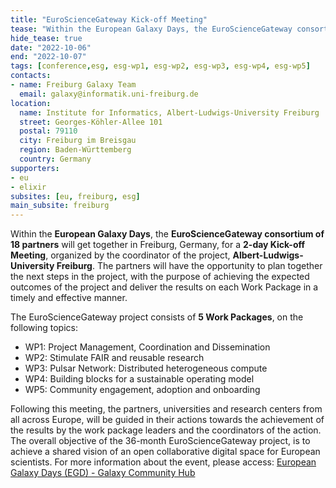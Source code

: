 ```yaml
---
title: "EuroScienceGateway Kick-off Meeting"
tease: "Within the European Galaxy Days, the EuroScienceGateway consortium of 18 partners will get together in Freiburg, Germany, for a 2-day Kick-off Meeting."
hide_tease: true
date: "2022-10-06"
end: "2022-10-07"
tags: [conference,esg, esg-wp1, esg-wp2, esg-wp3, esg-wp4, esg-wp5]
contacts:
- name: Freiburg Galaxy Team
  email: galaxy@informatik.uni-freiburg.de
location:
  name: Institute for Informatics, Albert-Ludwigs-University Freiburg
  street: Georges-Köhler-Allee 101
  postal: 79110
  city: Freiburg im Breisgau
  region: Baden-Württemberg
  country: Germany
supporters:
- eu
- elixir
subsites: [eu, freiburg, esg]
main_subsite: freiburg
---
```


Within the **European Galaxy Days**, the **EuroScienceGateway consortium of 18 partners** will get together in Freiburg, Germany, 
for a **2-day Kick-off Meeting**, organized by the coordinator of the project, **Albert-Ludwigs-University Freiburg**. 
The partners will have the opportunity to plan together the next steps in the project, with the purpose of achieving the expected 
outcomes of the project and deliver the results on each Work Package in a timely and effective manner.

The EuroScienceGateway project consists of **5 Work Packages**, on the following topics:

* WP1: Project Management, Coordination and Dissemination
* WP2: Stimulate FAIR and reusable research
* WP3: Pulsar Network: Distributed heterogeneous compute
* WP4: Building blocks for a sustainable operating model
* WP5: Community engagement, adoption and onboarding
 
Following this meeting, the partners, universities and research centers from all across Europe, will be guided in their actions towards the achievement of the results by the work package leaders and the coordinators of the action. The overall objective of the 36-month EuroScienceGateway project, is to achieve a shared vision of an open collaborative digital space for European scientists.
For more information about the event, please access: [European Galaxy Days (EGD) - Galaxy Community Hub](/events/2022-10-egd/) 
